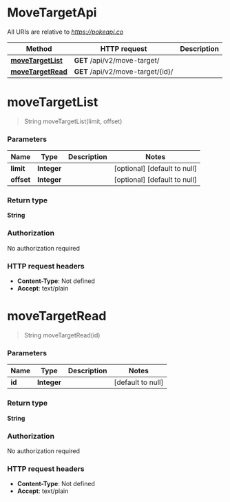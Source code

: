 # MoveTargetApi

All URIs are relative to *https://pokeapi.co*

| Method | HTTP request | Description |
|------------- | ------------- | -------------|
| [**moveTargetList**](MoveTargetApi.md#moveTargetList) | **GET** /api/v2/move-target/ |  |
| [**moveTargetRead**](MoveTargetApi.md#moveTargetRead) | **GET** /api/v2/move-target/{id}/ |  |


<a name="moveTargetList"></a>
# **moveTargetList**
> String moveTargetList(limit, offset)



### Parameters

|Name | Type | Description  | Notes |
|------------- | ------------- | ------------- | -------------|
| **limit** | **Integer**|  | [optional] [default to null] |
| **offset** | **Integer**|  | [optional] [default to null] |

### Return type

**String**

### Authorization

No authorization required

### HTTP request headers

- **Content-Type**: Not defined
- **Accept**: text/plain

<a name="moveTargetRead"></a>
# **moveTargetRead**
> String moveTargetRead(id)



### Parameters

|Name | Type | Description  | Notes |
|------------- | ------------- | ------------- | -------------|
| **id** | **Integer**|  | [default to null] |

### Return type

**String**

### Authorization

No authorization required

### HTTP request headers

- **Content-Type**: Not defined
- **Accept**: text/plain

